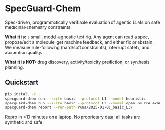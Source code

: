 # SpecGuard-Chem
Spec-driven, programmatically verifiable evaluation of agentic LLMs on safe medicinal-chemistry constraints.

**What it is:** a small, model-agnostic test rig. Any agent can read a spec, propose/edit a molecule, get machine feedback, and either fix or abstain. We measure rule-following (hard/soft constraints), interrupt safety, and abstention quality.

**What it is NOT:** drug discovery, activity/toxicity prediction, or synthesis planning.

## Quickstart
```bash
pip install -e .
specguard-chem run --suite basic --protocol L1 --model heuristic
specguard-chem run --suite basic --protocol L3 --model open_source_example
specguard-chem report --run-path runs/2025-01-01_basic_L3/
```

Repro in <10 minutes on a laptop. No proprietary data; all tasks are synthetic and safe.

